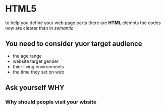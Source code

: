 # HTML5 
to help you define your web page parts there are **HTML** elemnts
the codes now are clearer than in *semantic*
## You need to consider yuor target audience
- the age range
- website target gender
- thier living environments 
- the time they set on web
## Ask yourself **WHY** 
### Why should people visit your wbsite 